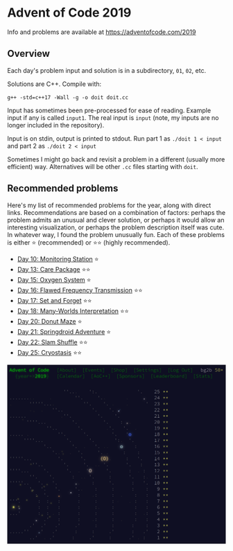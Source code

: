 # Advent of Code 2019

Info and problems are available at https://adventofcode.com/2019

## Overview

Each day's problem input and solution is in a subdirectory, `01`, `02`, etc.

Solutions are C++.  Compile with:
```
g++ -std=c++17 -Wall -g -o doit doit.cc
```

Input has sometimes been pre-processed for ease of reading.
Example input if any is called `input1`.
The real input is `input` (note, my inputs are no longer included in
the repository).

Input is on stdin, output is printed to stdout.  Run part 1 as `./doit
1 < input` and part 2 as `./doit 2 < input`

Sometimes I might go back and revisit a problem in a different
(usually more efficient) way.  Alternatives will be other `.cc` files
starting with `doit`.

## Recommended problems

Here's my list of recommended problems for the year, along
with direct links.  Recommendations are based on a combination of
factors: perhaps the problem admits an unusual and clever solution, or
perhaps it would allow an interesting visualization, or perhaps the
problem description itself was cute.  In whatever way, I found the
problem unusually fun.  Each of these problems is either ⭐
(recommended) or ⭐⭐ (highly recommended).

+ [Day 10: Monitoring Station](https://adventofcode.com/2019/day/10) ⭐
+ [Day 13: Care Package](https://adventofcode.com/2019/day/13) ⭐⭐
+ [Day 15: Oxygen System](https://adventofcode.com/2019/day/15) ⭐
+ [Day 16: Flawed Frequency Transmission](https://adventofcode.com/2019/day/16) ⭐⭐
+ [Day 17: Set and Forget](https://adventofcode.com/2019/day/17) ⭐⭐
+ [Day 18: Many-Worlds Interpretation](https://adventofcode.com/2019/day/18) ⭐⭐
+ [Day 20: Donut Maze](https://adventofcode.com/2019/day/20) ⭐
+ [Day 21: Springdroid Adventure](https://adventofcode.com/2019/day/21) ⭐
+ [Day 22: Slam Shuffle](https://adventofcode.com/2019/day/22) ⭐⭐
+ [Day 25: Cryostasis](https://adventofcode.com/2019/day/25) ⭐⭐

![Advent calendar for 2019](advent.png)
